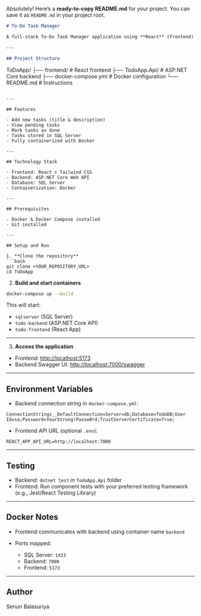 Absolutely! Here’s a **ready-to-copy README.md** for your project. You can save it as `README.md` in your project root.

```markdown
# To-Do Task Manager

A full-stack To-Do Task Manager application using **React** (frontend) and **ASP.NET Core Web API** (backend), with **SQL Server** as the database. The app is fully containerized using **Docker**.

---

## Project Structure

```

ToDoApp/
├── frontend/           # React frontend
├── TodoApp.Api/        # ASP.NET Core backend
├── docker-compose.yml  # Docker configuration
└── README.md           # Instructions

````

---

## Features

- Add new tasks (title & description)
- View pending tasks
- Mark tasks as done
- Tasks stored in SQL Server
- Fully containerized with Docker

---

## Technology Stack

- Frontend: React + Tailwind CSS
- Backend: ASP.NET Core Web API
- Database: SQL Server
- Containerization: Docker

---

## Prerequisites

- Docker & Docker Compose installed
- Git installed

---

## Setup and Run

1. **Clone the repository**
```bash
git clone <YOUR_REPOSITORY_URL>
cd ToDoApp
````

2. **Build and start containers**

```bash
docker-compose up --build
```

This will start:

* `sqlserver` (SQL Server)
* `todo-backend` (ASP.NET Core API)
* `todo-frontend` (React App)

---

3. **Access the application**

* Frontend: [http://localhost:5173](http://localhost:5173)
* Backend Swagger UI: [http://localhost:7000/swagger](http://localhost:7000/swagger)

---

## Environment Variables

* Backend connection string in `docker-compose.yml`:

```
ConnectionStrings__DefaultConnection=Server=db;Database=TodoDB;User Id=sa;Password=YourStrong!Passw0rd;TrustServerCertificate=True;
```

* Frontend API URL (optional `.env`):

```
REACT_APP_API_URL=http://localhost:7000
```

---

## Testing

* Backend: `dotnet test` in `TodoApp.Api` folder
* Frontend: Run component tests with your preferred testing framework (e.g., Jest/React Testing Library)

---

## Docker Notes

* Frontend communicates with backend using container name `backend`
* Ports mapped:

  * SQL Server: `1433`
  * Backend: `7000`
  * Frontend: `5173`

---

## Author

Senuri Balasuriya

```

